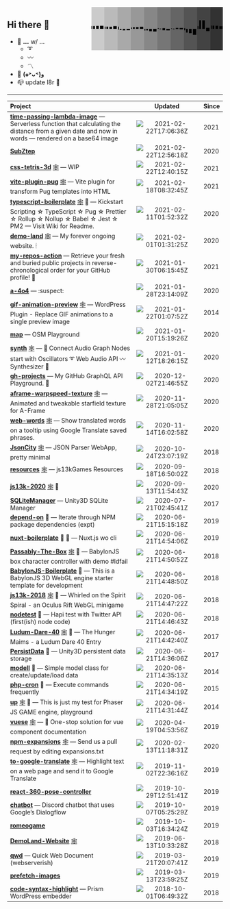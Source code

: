 <img width="307" align="right" src="https://raw.githubusercontent.com/SubZtep/SubZtep/master/assets/eq1.gif"/>

## Hi there 👋

- 🔭 **...** w/ ...
  - :curly_loop:
  - :wavy_dash:
  - :part_alternation_mark:
- :seedling: **(๑˃ᴗ˂)ﻭ**
- :mailbox_closed: update l8r :crocodile:

---
| Project | &nbsp;&nbsp;&nbsp;&nbsp;&nbsp;&nbsp;&nbsp;&nbsp;&nbsp;&nbsp;Updated&nbsp;&nbsp;&nbsp;&nbsp;&nbsp;&nbsp;&nbsp;&nbsp;&nbsp;&nbsp; | Since |
|  :--  |  :-:  |  ---  |
| [**time-passing-lambda-image**](https://github.com/SubZtep/time-passing-lambda-image) — Serverless function that calculating the distance from a given date and now in words — rendered on a base64 image | ![2021-02-22T17:06:36Z](https://time-passing.netlify.app/.netlify/functions/ago?time=1614013596000) | 2021 |
| [**SubZtep**](https://github.com/SubZtep/SubZtep) | ![2021-02-22T12:56:18Z](https://time-passing.netlify.app/.netlify/functions/ago?time=1613998578000) | 2020 |
| [**css-tetris-3d**](https://github.com/SubZtep/css-tetris-3d) [:spider_web:](https://subztep.github.io/css-tetris-3d) — WIP | ![2021-02-22T12:40:15Z](https://time-passing.netlify.app/.netlify/functions/ago?time=1613997615000) | 2021 |
| [**vite-plugin-pug**](https://github.com/SubZtep/vite-plugin-pug) [:spider_web:](https://www.npmjs.com/package/vite-plugin-pug) — Vite plugin for transform Pug templates into HTML | ![2021-02-18T08:32:45Z](https://time-passing.netlify.app/.netlify/functions/ago?time=1613637165000) | 2021 |
| [**typescript-boilerplate**](https://github.com/SubZtep/typescript-boilerplate) [:spider_web:](https://github.com/SubZtep/typescript-boilerplate/wiki) :bricks: — Kickstart Scripting ☆ TypeScript ☆ Pug ☆ Prettier ☆ Rollup ☆ Nollup ☆ Babel ☆ Jest ☆ PM2 — Visit Wiki for Readme. | ![2021-02-11T01:52:32Z](https://time-passing.netlify.app/.netlify/functions/ago?time=1613008352000) | 2020 |
| [**demo-land**](https://github.com/SubZtep/demo-land) [:spider_web:](https://demo.land) — My forever ongoing website. 🕯 | ![2021-02-01T01:31:25Z](https://time-passing.netlify.app/.netlify/functions/ago?time=1612143085000) | 2020 |
| [**my-repos-action**](https://github.com/SubZtep/my-repos-action) — Retrieve your fresh and buried public projects in reverse-chronological order for your GitHub profile! :carousel_horse: | ![2021-01-30T06:15:45Z](https://time-passing.netlify.app/.netlify/functions/ago?time=1611987345000) | 2021 |
| [**a-4o4**](https://github.com/SubZtep/a-4o4) — :suspect: | ![2021-01-28T23:14:09Z](https://time-passing.netlify.app/.netlify/functions/ago?time=1611875649000) | 2020 |
| [**gif-animation-preview**](https://github.com/SubZtep/gif-animation-preview) [:spider_web:](http://wordpress.org/plugins/gif-animation-preview/) — WordPress Plugin - Replace GIF animations to a single preview image | ![2021-01-22T01:07:52Z](https://time-passing.netlify.app/.netlify/functions/ago?time=1611277672000) | 2014 |
| [**map**](https://github.com/SubZtep/map) — OSM Playground | ![2021-01-20T15:19:26Z](https://time-passing.netlify.app/.netlify/functions/ago?time=1611155966000) | 2020 |
| [**synth**](https://github.com/SubZtep/synth) [:spider_web:](https://subztep.github.io/synth/) — 🎵 Connect Audio Graph Nodes start with Oscillators ➰ Web Audio API 〰️ Synthesizer 🎹 | ![2021-01-12T18:26:15Z](https://time-passing.netlify.app/.netlify/functions/ago?time=1610475975000) | 2020 |
| [**gh-projects**](https://github.com/SubZtep/gh-projects) — My GitHub GraphQL API Playground. :crystal_ball: | ![2020-12-02T21:46:55Z](https://time-passing.netlify.app/.netlify/functions/ago?time=1606945615000) | 2020 |
| [**aframe-warpspeed-texture**](https://github.com/SubZtep/aframe-warpspeed-texture) [:spider_web:](https://subztep.github.io/aframe-warpspeed-texture/) — Animated and tweakable starfield texture for A-Frame | ![2020-11-28T21:05:05Z](https://time-passing.netlify.app/.netlify/functions/ago?time=1606597505000) | 2020 |
| [**web-words**](https://github.com/SubZtep/web-words) [:spider_web:](https://subztep.github.io/web-words/) — Show translated words on a tooltip using Google Translate saved phrases. | ![2020-11-14T16:02:58Z](https://time-passing.netlify.app/.netlify/functions/ago?time=1605369778000) | 2020 |
| [**JsonCity**](https://github.com/SubZtep/JsonCity) [:spider_web:](https://json.city) — JSON Parser WebApp, pretty minimal | ![2020-10-24T23:07:19Z](https://time-passing.netlify.app/.netlify/functions/ago?time=1603580839000) | 2018 |
| [**resources**](https://github.com/SubZtep/resources) [:spider_web:](https://js13kgames.github.io/resources/) — js13kGames Resources | ![2020-09-18T16:50:02Z](https://time-passing.netlify.app/.netlify/functions/ago?time=1600447802000) | 2018 |
| [**js13k-2020**](https://github.com/SubZtep/js13k-2020) [:spider_web:](https://subztep.github.io/js13k-2020/) :ghost: | ![2020-09-13T11:54:43Z](https://time-passing.netlify.app/.netlify/functions/ago?time=1599998083000) | 2020 |
| [**SQLiteManager**](https://github.com/SubZtep/SQLiteManager) — Unity3D SQLite Manager | ![2020-07-21T02:45:41Z](https://time-passing.netlify.app/.netlify/functions/ago?time=1595299541000) | 2017 |
| [**depend-on**](https://github.com/SubZtep/depend-on) :ghost: — Iterate through NPM package dependencies (expt) | ![2020-06-21T15:15:18Z](https://time-passing.netlify.app/.netlify/functions/ago?time=1592752518000) | 2019 |
| [**nuxt-boilerplate**](https://github.com/SubZtep/nuxt-boilerplate) :bricks: :ghost: — Nuxt.js wo cli | ![2020-06-21T14:54:06Z](https://time-passing.netlify.app/.netlify/functions/ago?time=1592751246000) | 2019 |
| [**Passably-The-Box**](https://github.com/SubZtep/Passably-The-Box) [:spider_web:](https://subztep.github.io/Passably-The-Box/dist/) :ghost: — BabylonJS box character controller with demo #ldfail | ![2020-06-21T14:50:52Z](https://time-passing.netlify.app/.netlify/functions/ago?time=1592751052000) | 2018 |
| [**BabylonJS-Boilerplate**](https://github.com/SubZtep/BabylonJS-Boilerplate) :bricks: — This is a BabylonJS 3D WebGL engine starter template for development | ![2020-06-21T14:48:50Z](https://time-passing.netlify.app/.netlify/functions/ago?time=1592750930000) | 2018 |
| [**js13k-2018**](https://github.com/SubZtep/js13k-2018) [:spider_web:](https://subztep.github.io/js13k-2018/dist) :ghost: — Whirled on the Spirit Spiral - an Oculus Rift WebGL minigame | ![2020-06-21T14:47:22Z](https://time-passing.netlify.app/.netlify/functions/ago?time=1592750842000) | 2018 |
| [**nodetest**](https://github.com/SubZtep/nodetest) :ghost: — Hapi test with Twitter API (first(ish) node code) | ![2020-06-21T14:46:43Z](https://time-passing.netlify.app/.netlify/functions/ago?time=1592750803000) | 2018 |
| [**Ludum-Dare-40**](https://github.com/SubZtep/Ludum-Dare-40) [:spider_web:](https://ldjam.com/events/ludum-dare/40/the-hunger-maims) :ghost: — The Hunger Maims - a Ludum Dare 40 Entry | ![2020-06-21T14:42:40Z](https://time-passing.netlify.app/.netlify/functions/ago?time=1592750560000) | 2017 |
| [**PersistData**](https://github.com/SubZtep/PersistData) :ghost: — Unity3D persistent data storage | ![2020-06-21T14:36:06Z](https://time-passing.netlify.app/.netlify/functions/ago?time=1592750166000) | 2017 |
| [**modell**](https://github.com/SubZtep/modell) :ghost: — Simple model class for create/update/load data | ![2020-06-21T14:35:13Z](https://time-passing.netlify.app/.netlify/functions/ago?time=1592750113000) | 2014 |
| [**php-cron**](https://github.com/SubZtep/php-cron) :ghost: — Execute commands frequently | ![2020-06-21T14:34:19Z](https://time-passing.netlify.app/.netlify/functions/ago?time=1592750059000) | 2015 |
| [**up**](https://github.com/SubZtep/up) [:spider_web:](http://subztep.github.io/up/) :ghost: — This is just my test for Phaser JS GAME engine, playground | ![2020-06-21T14:31:44Z](https://time-passing.netlify.app/.netlify/functions/ago?time=1592749904000) | 2014 |
| [**vuese**](https://github.com/SubZtep/vuese) [:spider_web:](https://vuese.org/) — 🤗 One-stop solution for vue component documentation | ![2020-04-19T04:53:56Z](https://time-passing.netlify.app/.netlify/functions/ago?time=1587272036000) | 2019 |
| [**npm-expansions**](https://github.com/SubZtep/npm-expansions) [:spider_web:](http://npm.im/npm-expansions) — Send us a pull request by editing expansions.txt | ![2020-02-13T11:18:31Z](https://time-passing.netlify.app/.netlify/functions/ago?time=1581592711000) | 2020 |
| [**to-google-translate**](https://github.com/SubZtep/to-google-translate) [:spider_web:](https://addons.mozilla.org/firefox/addon/to-google-translate/) — Highlight text on a web page and send it to Google Translate | ![2019-11-02T22:36:16Z](https://time-passing.netlify.app/.netlify/functions/ago?time=1572734176000) | 2019 |
| [**react-360-pose-controller**](https://github.com/SubZtep/react-360-pose-controller) | ![2019-10-29T12:51:41Z](https://time-passing.netlify.app/.netlify/functions/ago?time=1572353501000) | 2019 |
| [**chatbot**](https://github.com/SubZtep/chatbot) — Discord chatbot that uses Google’s Dialogflow | ![2019-10-07T05:25:29Z](https://time-passing.netlify.app/.netlify/functions/ago?time=1570425929000) | 2019 |
| [**romeogame**](https://github.com/SubZtep/romeogame) | ![2019-10-03T16:34:24Z](https://time-passing.netlify.app/.netlify/functions/ago?time=1570120464000) | 2019 |
| [**DemoLand-Website**](https://github.com/SubZtep/DemoLand-Website) [:spider_web:](https://demo.land/) | ![2019-06-13T10:33:28Z](https://time-passing.netlify.app/.netlify/functions/ago?time=1560422008000) | 2018 |
| [**qwd**](https://github.com/SubZtep/qwd) — Quick Web Document (webserverish) | ![2019-03-21T20:07:41Z](https://time-passing.netlify.app/.netlify/functions/ago?time=1553198861000) | 2019 |
| [**prefetch-images**](https://github.com/SubZtep/prefetch-images) | ![2019-03-13T23:59:25Z](https://time-passing.netlify.app/.netlify/functions/ago?time=1552521565000) | 2019 |
| [**code-syntax-highlight**](https://github.com/SubZtep/code-syntax-highlight) — Prism WordPress embedder | ![2018-10-01T06:49:32Z](https://time-passing.netlify.app/.netlify/functions/ago?time=1538376572000) | 2018 |